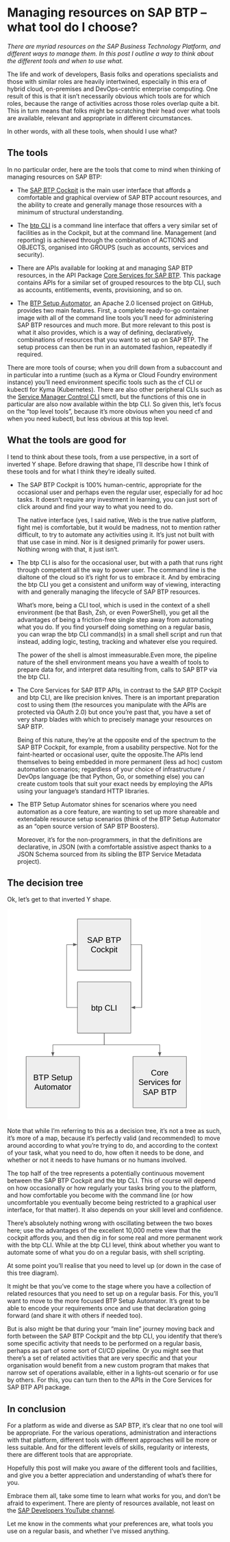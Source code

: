 # Managing resources on SAP BTP – what tool do I choose?

_There are myriad resources on the SAP Business Technology Platform, and different ways to manage them. In this post I outline a way to think about the different tools and when to use what._

The life and work of developers, Basis folks and operations specialists and those with similar roles are heavily intertwined, especially in this era of hybrid cloud, on-premises and DevOps-centric enterprise computing. One result of this is that it isn’t necessarily obvious which tools are for which roles, because the range of activities across those roles overlap quite a bit. This in turn means that folks might be scratching their head over what tools are available, relevant and appropriate in different circumstances.

In other words, with all these tools, when should I use what?

## The tools

In no particular order, here are the tools that come to mind when thinking of managing resources on SAP BTP:

* The [SAP BTP Cockpit](https://account.hana.ondemand.com/cockpit) is the main user interface that affords a comfortable and graphical overview of SAP BTP account resources, and the ability to create and generally manage those resources with a minimum of structural understanding.

* The [btp CLI](https://help.sap.com/docs/BTP/65de2977205c403bbc107264b8eccf4b/7c6df2db6332419ea7a862191525377c.html) is a command line interface that offers a very similar set of facilities as in the Cockpit, but at the command line. Management (and reporting) is achieved through the combination of ACTIONS and OBJECTS, organised into GROUPS (such as accounts, services and security).

* There are APIs available for looking at and managing SAP BTP resources, in the API Package [Core Services for SAP BTP](https://api.sap.com/package/SAPCloudPlatformCoreServices/rest). This package contains APIs for a similar set of grouped resources to the btp CLI, such as accounts, entitlements, events, provisioning, and so on.

* The [BTP Setup Automator](https://github.com/SAP-samples/btp-setup-automator), an Apache 2.0 licensed project on GitHub, provides two main features. First, a complete ready-to-go container image with all of the command line tools you’ll need for administering SAP BTP resources and much more. But more relevant to this post is what it also provides, which is a way of defining, declaratively, combinations of resources that you want to set up on SAP BTP. The setup process can then be run in an automated fashion, repeatedly if required.

There are more tools of course; when you drill down from a subaccount and in particular into a runtime (such as a Kyma or Cloud Foundry environment instance) you’ll need environment specific tools such as the cf CLI or kubectl for Kyma (Kubernetes). There are also other peripheral CLIs such as the [Service Manager Control CLI](https://help.sap.com/docs/PRODUCT_ID/09cc82baadc542a688176dce601398de/93532bd72117429bb823a46ef2ddd003.html?state=PRODUCTION&version=Cloud&locale=en-US) smctl, but the functions of this one in particular are also now available within the btp CLI. So given this, let’s focus on the “top level tools”, because it’s more obvious when you need cf and when you need kubectl, but less obvious at this top level.

## What the tools are good for

I tend to think about these tools, from a use perspective, in a sort of inverted Y shape. Before drawing that shape, I’ll describe how I think of these tools and for what I think they’re ideally suited.

* The SAP BTP Cockpit is 100% human-centric, appropriate for the occasional user and perhaps even the regular user, especially for ad hoc tasks. It doesn’t require any investment in learning, you can just sort of click around and find your way to what you need to do.

  The native interface (yes, I said native, Web is the true native platform, fight me) is comfortable, but it would be madness, not to mention rather difficult, to try to automate any activities using it. It’s just not built with that use case in mind. Nor is it designed primarily for power users. Nothing wrong with that, it just isn’t.

* The btp CLI is also for the occasional user, but with a path that runs right through competent all the way to power user. The command line is the dialtone of the cloud so it’s right for us to embrace it. And by embracing the btp CLI you get a consistent and uniform way of viewing, interacting with and generally managing the lifecycle of SAP BTP resources.

  What’s more, being a CLI tool, which is used in the context of a shell environment (be that Bash, Zsh, or even PowerShell), you get all the advantages of being a friction-free single step away from automating what you do. If you find yourself doing something on a regular basis, you can wrap the btp CLI command(s) in a small shell script and run that instead, adding logic, testing, tracking and whatever else you required. 

  The power of the shell is almost immeasurable.Even more, the pipeline nature of the shell environment means you have a wealth of tools to prepare data for, and interpret data resulting from, calls to SAP BTP via the btp CLI.

* The Core Services for SAP BTP APIs, in contrast to the SAP BTP Cockpit and btp CLI, are like precision knives. There is an important preparation cost to using them (the resources you manipulate with the APIs are protected via OAuth 2.0) but once you’re past that, you have a set of very sharp blades with which to precisely manage your resources on SAP BTP. 

  Being of this nature, they’re at the opposite end of the spectrum to the SAP BTP Cockpit, for example, from a usability perspective. Not for the faint-hearted or occasional user, quite the opposite.The APIs lend themselves to being embedded in more permanent (less ad hoc) custom automation scenarios; regardless of your choice of infrastructure / DevOps language (be that Python, Go, or something else) you can create custom tools that suit your exact needs by employing the APIs using your language’s standard HTTP libraries.

* The BTP Setup Automator shines for scenarios where you need automation as a core feature, are wanting to set up more shareable and extendable resource setup scenarios (think of the BTP Setup Automator as an “open source version of SAP BTP Boosters).

  Moreover, it’s for the non-programmers, in that the definitions are declarative, in JSON (with a comfortable assistive aspect thanks to a JSON Schema sourced from its sibling the BTP Service Metadata project).

## The decision tree

Ok, let’s get to that inverted Y shape.

![The decision tree](assets/2022-12-12-decision-tree.png)

Note that while I’m referring to this as a decision tree, it’s not a tree as such, it’s more of a map, because it’s perfectly valid (and recommended) to move around according to what you’re trying to do, and according to the context of your task, what you need to do, how often it needs to be done, and whether or not it needs to have humans or no humans involved.

The top half of the tree represents a potentially continuous movement between the SAP BTP Cockpit and the btp CLI. This of course will depend on how occasionally or how regularly your tasks bring you to the platform, and how comfortable you become with the command line (or how uncomfortable you eventually become being restricted to a graphical user interface, for that matter). It also depends on your skill level and confidence.

There’s absolutely nothing wrong with oscillating between the two boxes here; use the advantages of the excellent 10,000 metre view that the cockpit affords you, and then dig in for some real and more permanent work with the btp CLI. While at the btp CLI level, think about whether you want to automate some of what you do on a regular basis, with shell scripting.

At some point you’ll realise that you need to level up (or down in the case of this tree diagram).

It might be that you’ve come to the stage where you have a collection of related resources that you need to set up on a regular basis. For this, you’ll want to move to the more focused BTP Setup Automator. It’s great to be able to encode your requirements once and use that declaration going forward (and share it with others if needed too).

But is also might be that during your “main line” journey moving back and forth between the SAP BTP Cockpit and the btp CLI, you identify that there’s some specific activity that needs to be performed on a regular basis, perhaps as part of some sort of CI/CD pipeline. Or you might see that there’s a set of related activities that are very specific and that your organisation would benefit from a new custom program that makes that narrow set of operations available, either in a lights-out scenario or for use by others. For this, you can turn then to the APIs in the Core Services for SAP BTP API package.

## In conclusion

For a platform as wide and diverse as SAP BTP, it’s clear that no one tool will be appropriate. For the various operations, administration and interactions with that platform, different tools with different approaches will be more or less suitable. And for the different levels of skills, regularity or interests, there are different tools that are appropriate.

Hopefully this post will make you aware of the different tools and facilities, and give you a better appreciation and understanding of what’s there for you.

Embrace them all, take some time to learn what works for you, and don’t be afraid to experiment. There are plenty of resources available, not least on the [SAP Developers YouTube channel](https://www.youtube.com/user/sapdevs).

Let me know in the comments what your preferences are, what tools you use on a regular basis, and whether I’ve missed anything.


